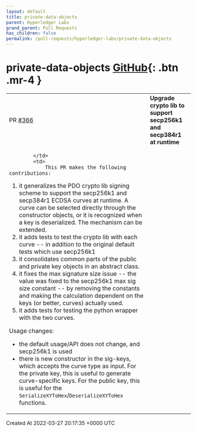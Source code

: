 ```yaml
---
layout: default
title: private-data-objects
parent: Hyperledger Labs
grand_parent: Pull Requests
has_children: false
permalink: /pull-requests/hyperledger-labs/private-data-objects
---
```


# private-data-objects <span class="fs-3 right-align">[GitHub](https://github.com/hyperledger-labs/private-data-objects){: .btn .mr-4 }</span>


<div>
    <table>
        <tr>
            <td>
                PR <a href="https://github.com/hyperledger-labs/private-data-objects/pull/366" class=".btn">#366</a>
            </td>
            <td>
                <b>
                    Upgrade crypto lib to support secp256k1 and secp384r1 at runtime 
                </b>
            </td>
        </tr>
        <tr>
            <td>
                
            </td>
            <td>
                This PR makes the following contributions:
1. it generalizes the PDO crypto lib signing scheme to support the secp256k1 and secp384r1 ECDSA curves at runtime. A curve can be selected directly through the constructor objects, or it is recognized when a key is deserialized. The mechanism can be extended.
2. it adds tests to test the crypto lib with each curve -- in addition to the original default tests which use secp256k1
3. it consolidates common parts of the public and private key objects in an abstract class.
4. it fixes the max signature size issue -- the value was fixed to the secp256k1 max sig size constant -- by removing the constants and making the calculation dependent on the keys (or better, curves) actually used.
5. it adds tests for testing the python wrapper with the two curves.

Usage changes:
- the default usage/API does not change, and secp256k1 is used
- there is new constructor in the sig-keys, which accepts the curve type as input. For the private key, this is useful to generate curve-specific keys. For the public key, this is useful for the `SerializeXYToHex`/`DeserializeXYToHex` functions.
            </td>
        </tr>
    </table>
    <div class="right-align">
        Created At 2022-03-27 20:17:35 +0000 UTC
    </div>
</div>

